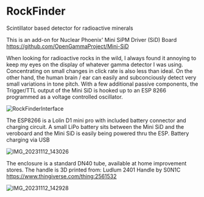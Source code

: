 # RockFinder
Scintillator based detector for radioactive minerals

This is an add-on for Nuclear Phoenix' Mini SiPM Driver (SiD) Board https://github.com/OpenGammaProject/Mini-SiD

When looking for radioactive rocks in the wild, I always found it annoying to keep my eyes on the display of whatever gamma detector I was using. Concentrating on small changes in click rate is also less than ideal.
On the other hand, the human brain / ear can easily and subconciously detect very small variations in tone pitch.
With a few additional passive components, the Trigger/TTL output of the Mini SiD is hooked up to an ESP 8266 programmed as a voltage controlled oscillator.

![RockFinderInterface](https://github.com/dc1rdb/RockFinder/assets/9314230/71a8b4e7-332c-48c4-94ef-ce229b19496c)


The ESP8266 is a Lolin D1 mini pro with included battery connector and charging circuit. A small LiPo battery sits between the Mini SiD and the veroboard and the Mini SiD is easily being powered thru the ESP. Battery charging via USB

![IMG_20231112_143026](https://github.com/dc1rdb/RockFinder/assets/9314230/6422b9cf-9892-42e8-9e93-dd494c099827)

The enclosure is a standard DN40 tube, available at home improvement stores. The handle is 3D printed from:
Ludlum 2401 Handle by S0N1C https://www.thingiverse.com/thing:2561532

![IMG_20231112_142928](https://github.com/dc1rdb/RockFinder/assets/9314230/362bfb38-0d7f-455c-a06b-735b87b1088a)
